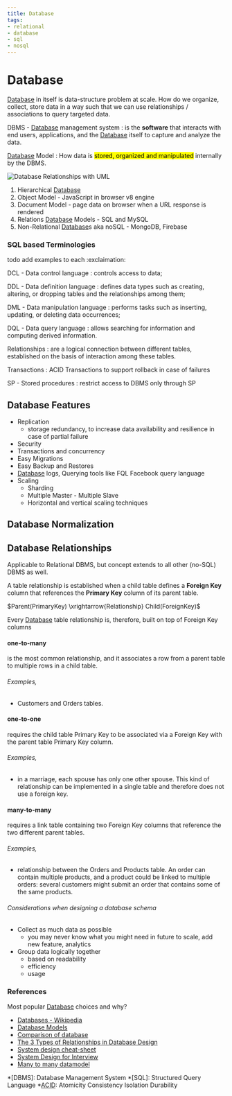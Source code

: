 ```yaml
---
title: Database
tags:
- relational
- database
- sql
- nosql
---
```


# Database

<TagLinks />

[Database] in itself is data-structure problem at scale. How do we organize, collect, store data
in a way such that we can use relationships / associations to query targeted data.

DBMS - [Database] management system
: is the **software** that interacts with end users, applications, and the [Database] itself to capture and analyze the data.

[Database] Model
: How data is <mark>stored, organized and manipulated</mark> internally by the DBMS.

![Database Relationships with UML](/diagrams/database_relationships.svg)

1. Hierarchical [Database]
2. Object Model - JavaScript in browser v8 engine
3. Document Model - page data on browser when a URL response is rendered
4. Relations [Database] Models - SQL and MySQL
5. Non-Relational [Database]s aka noSQL - MongoDB, Firebase

### SQL based Terminologies

todo add examples to each :exclaimation:

DCL - Data control language
: controls access to data;

DDL - Data definition language
: defines data types such as creating, altering, or dropping tables and the relationships among them;

DML - Data manipulation language
: performs tasks such as inserting, updating, or deleting data occurrences;

DQL - Data query language
: allows searching for information and computing derived information.

Relationships
: are a logical connection between different tables, established on the basis of interaction among these tables.

Transactions
: ACID Transactions to support rollback in case of failures

SP - Stored procedures
: restrict access to DBMS only through SP

## Database Features

* Replication
  * storage redundancy, to increase data availability and resilience in case of partial failure
* Security
* Transactions and concurrency
* Easy Migrations
* Easy Backup and Restores
* [Database] logs, Querying tools like FQL Facebook query language
* Scaling
  * Sharding
  * Multiple Master - Multiple Slave
  * Horizontal and vertical scaling techniques

## Database Normalization


## Database Relationships

Applicable to Relational DBMS, but concept extends to all other (no-SQL) DBMS as well.

A table relationship is established when a child table defines a **Foreign Key** column that references the **Primary Key** column of its parent table.

$Parent(PrimaryKey) \xrightarrow{Relationship} Child(ForeignKey)$

Every [Database] table relationship is, therefore, built on top of Foreign Key columns

<!-- Add Examples -->

#### one-to-many
is the most common relationship, and it associates a row from a parent table to multiple rows in a child table.

###### Examples,
* Customers and Orders tables.


#### one-to-one
requires the child table Primary Key to be associated via a Foreign Key with the parent table Primary Key column.

###### Examples,

* in a marriage, each spouse has only one other spouse. This kind of relationship can be implemented in a single table and therefore does not use a foreign key.

#### many-to-many

requires a link table containing two Foreign Key columns that reference the two different parent tables.

###### Examples,

* relationship between the Orders and Products table. An order can contain multiple products, and a product could be linked to multiple orders: several customers might submit an order that contains some of the same products.


###### Considerations when designing a database schema

* Collect as much data as possible
  * you  may never know what you might need in future to scale, add new feature, analytics
* Group data logically together
  * based on readability
  * efficiency
  * usage






### References

Most popular [Database] choices and why?

* [Databases - Wikipedia](https://en.wikipedia.org/wiki/Database)
* [Database Models](https://en.wikipedia.org/wiki/Database_model)
* [Comparison of database](https://en.wikipedia.org/wiki/Comparison_of_database_tools)
* [The 3 Types of Relationships in Database Design](https://database.guide/the-3-types-of-relationships-in-database-design/)
* [System design cheat-sheet](https://gist.github.com/vasanthk/485d1c25737e8e72759f)
* [System Design for Interview](https://www.freecodecamp.org/news/systems-design-for-interviews/)
* [Many to many datamodel](https://en.wikipedia.org/wiki/Many-to-many_(data_model))

[Database]: https://en.wikipedia.org/wiki/Database
[ACID]: https://en.wikipedia.org/wiki/ACID

*[DBMS]: Database Management System
*[SQL]: Structured Query Language
*[ACID]: Atomicity Consistency Isolation Durability

<Footer />
